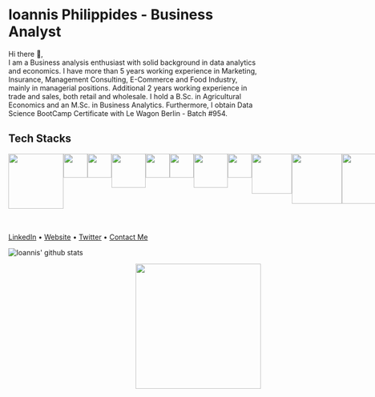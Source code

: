 # **Ioannis Philippides - Business Analyst**

Hi there 👋,
<br/>
I am a Business analysis enthusiast with solid background in data analytics and economics. I have more than 5 years working experience in Marketing, Insurance, Management Consulting, E-Commerce and Food Industry, mainly in managerial positions. Additional 2 years working experience in trade and sales, both retail and wholesale. I hold a B.Sc. in Agricultural Economics and an M.Sc. in Business Analytics. Furthermore, I obtain Data Science BootCamp Certificate with Le Wagon Berlin - Batch #954.

## Tech Stacks
<div style="text-align:center; display:flex;">
<img src="http://www.devine.nz/images/800/400/power-bi-logo.png?h=435ccaca" width="110"/>
<img src="https://s3.dualstack.us-east-2.amazonaws.com/pythondotorg-assets/media/community/logos/python-logo-only.png" width="48"/>
<img src="http://www.igfasouza.com/blog/wp-content/uploads/2018/03/jupyter-624x723.png" width="48"/>
<img src="https://www.8bitavenue.com/wp-content/uploads/2017/11/scikit-learn.png" width="68"/>
<img src="https://sphweb.bumc.bu.edu/otlt/MPH-Modules/BS/R/R1_GettingStarted/R-logo.png" width="48"/>
<img src="https://codingthesmartway.com/wp-content/uploads/2019/04/logo_tensorflow-1680x1797.png" width="48"/>
<img src="https://www.pythonatrix.com/wp-content/uploads/2020/03/sql-logo-with-database.png" width="68"/>
<img src="https://pluspng.com/img-png/google-cloud-logo-png-library-of-google-cloud-logo-picture-royalty-free-stock-png-files-960x960.png" width="48"/>
<img src="https://1000marcas.net/wp-content/uploads/2020/02/Docker-Logo.png" width="80"/>
<img src="https://www.freecodecamp.org/news/content/images/2020/07/pandas-logo.png" width="100"/>
<img src="https://miro.medium.com/max/780/1*dqiYC6CSouYCwg3ESYsP2w.png" width="100"/>
<img src="https://miro.medium.com/max/914/1*KxW0S6_4v0FXmRvPUJwzMA.png" width="90"/>
<img src="https://cdn.iconscout.com/icon/free/png-512/heroku-5-569467.png" width="48"/>
<img src="https://miro.medium.com/max/3200/1*8i6raEmyewy9GpI47nU1ew.png" width="100"/>
<img src="https://user-images.githubusercontent.com/315810/92255284-156f1180-eea0-11ea-9d2d-be8262670e8c.png" width="70"/>
<img src="https://facebookresearch.github.io/hiplot/_images/streamlit_logo.png" width="48"/>
<img src="https://rosenfeldmedia.com/eux2016/wp-content/uploads/sites/3/2015/02/salesforce-logo-01.png" width="60"/>
<img src="https://dbdb.io/media/logos/bigquery.png" width="48"/>
<img src="https://www.calltrackingmetrics.com/wp-content/uploads/2019/03/logo_google-data-studio_3.png" width="90"/>
<img src="https://blog.ippon.fr/content/images/2020/10/d72f41d6eb099a8fa0ef2791ad2b18a7.png" width="80"/>
<img src="https://blog.sqlbackupandftp.com/wp-content/uploads/2015/01/mysql-logo_2800x2800_pixels1.png" width="60"/>
</div>
<br/>
<br/>

[LinkedIn](https://www.linkedin.com/in/ioannisphilippides/) • [Website](https://morganfula.com/) • [Twitter](https://twitter.com/ioannisphilipp2) • [Contact Me](mailto:io.philippides@gmail.com)

![Ioannis' github stats](https://github-readme-stats.vercel.app/api?username=ioannisphilippides&count_private=true&show_icons=true&theme=nightowl)


<img align="right" width="250" src="https://res.cloudinary.com/dlw3ahzso/image/upload/v1663226838/d7c9f14bc022bd9f313c4e8bb694e22d9e1beb27a6dcc0abcd9d38adee4d9eb5.0_nlqzfy.gif">


